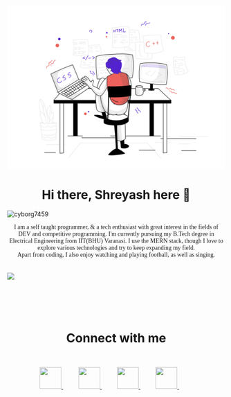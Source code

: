 ![alt text](https://github.com/cyborg7459/cyborg7459/blob/master/images/pixeltrue-web-development-1.png?raw=true)

# <div align="center"> Hi there, Shreyash here 👋 </div>

<p align="left"> <img src="https://komarev.com/ghpvc/?username=cyborg7459" alt="cyborg7459" /></p>

<p align="center" style="font-family:Papyrus"> I am a self taught programmer, & a tech enthusiast with great interest in the fields of DEV and competitive programming. I'm currently pursuing my B.Tech degree in Electrical Engineering from IIT(BHU) Varanasi. I use the MERN stack, though I love to explore various technologies and try to keep expanding my field. <br>Apart from coding, I also enjoy watching and playing football, as well as singing.</p>
<br>

<a>
  <img align="center" src="https://github-readme-stats.vercel.app/api?username=cyborg7459&hide=stars&count_private=true&show_icons=true&bg_color=0.50,000000,404040&text_color=ffffff&title_color=04ba29&icon_color=04ba29" />
</a>

<br><br>


<br>

# <div align="center"> Connect with me </div>

<br>

<p align="center">
  <a href="https://www.facebook.com/shreyash.kumarsingh.5">
    <img src="https://cdn-icons-png.flaticon.com/512/733/733547.png" height="50px" width="50px" />
  </a>
  &nbsp;&nbsp;&nbsp;&nbsp;&nbsp;&nbsp;&nbsp;&nbsp;
  <a href="https://www.instagram.com/sks_0101/">
    <img src="https://cdn-icons-png.flaticon.com/512/2111/2111463.png" height="50px" width="50px" />
  </a>
  &nbsp;&nbsp;&nbsp;&nbsp;&nbsp;&nbsp;&nbsp;&nbsp;
  <a href="https://www.linkedin.com/in/shreyash-singh-33a68318b">
    <img src="https://cdn-icons-png.flaticon.com/512/174/174857.png" height="50px" width="50px" />
  </a>
  &nbsp;&nbsp;&nbsp;&nbsp;&nbsp;&nbsp;&nbsp;&nbsp;
  <a href="mailto:shreyashsingh17@gmail.com"> 
    <img src="https://cdn-icons-png.flaticon.com/512/732/732200.png" height="50px" width="50px" />
  </a>
  &nbsp;&nbsp;&nbsp;&nbsp;&nbsp;&nbsp;&nbsp;&nbsp;
</p>





<!--
**cyborg7459/cyborg7459** is a ✨ _special_ ✨ repository because its `README.md` (this file) appears on your GitHub profile.

Here are some ideas to get you started:

- 🔭 I’m currently working on ...
- 🌱 I’m currently learning ...
- 👯 I’m looking to collaborate on ...
- 🤔 I’m looking for help with ...
- 💬 Ask me about ...
- 📫 How to reach me: ...
- 😄 Pronouns: ...
- ⚡ Fun fact: ...
-->
